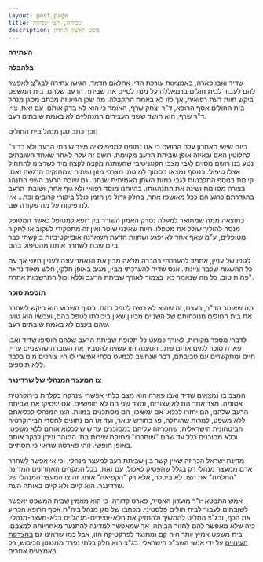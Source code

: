 ```yaml
---
layout: post_page
title: שביתה, חצי שביתה
description: פוסט ראשון לניסיון
---
```


**העתירה**

**בלהבלה**

שדיד ואבו פארה, באמצעות עורכת הדין אחלאם חדאד, הגישו עתירה לבג"צ לאפשר להם לעבור לבית חולים ברמאללה על מנת לסיים את שביתת הרעב שלהם. בית המשפט ביקש חוות דעת רפואית, אך כזו לא באמת התקבלה. מה שכן הגיע זה מכתב מסגן מנהל בית החולים אסף הרופא, ד"ר יצחק שרף, האומר כי הוא לא בדק אותם. עם זאת, ציין ד"ר שרף, הוא חושד ששני העצירים המנהליים לא באמת שובתים רעב.

וכך כתב סגן מנהל בית החולים:

"ביום שישי האחרון עלה הרושם כי אנו נתונים למניפולציה מצד שובתי הרעב ולא ברור לחלוטין האם ובאיזה אופן שביתת הרעב מקוימת. רושם זה עלה לאחר שאחד השובתים נטע בנו רושם מסוים לגבי מצבו הקוגניטיבי שהשתנה מקצה לקצה מיד כשרצינו להתחיל אצלו טיפול. בנוסף נמצאו בסמוך למיטתו מצרכי מזון ושתיה שמחזקים הרגשה זאת. קיימת בנוסף התלבטות לגבי כמות השתן האמיתית שנתנו. גם שובת הרעב השני התנהג בצורה מסוימת ושינה את התנהגותו. בהיותנו מוסד רפואי ולא גוף אחר, ושובתי הרעב בהגדרתם כרגע הם ככל מאושפז אחר, בחלק גדול מן הזמן כולל ביקורי קרובים וכד… אין לנו פיקוח על מה שקורה שם.

כתוצאה ממה שמתואר למעלה נסדק האמון השורר בין רופא למטופל כאשר המטופל מנסה להוליך שולל את מטפלו. היות שאינני שוטר ואין זה מתפקידי לעקוב או לחקור מטופלים, ע"מ שאף אחד לא יפגע ושחוות הדעת תשארנה אובייקטיביות ביקשתי כבר ביום שבת לשחרר אותנו מהטיפול בהם.

לגופו של עניין, אחמד להערכתי בהכרה מלאה מבין את הנאמר עונה לעניין חיוני אך עם כל ההשגות שכבר ציינתי. אנס שדיד להערכתי מבין, מגיב באופן חלקי, חלש מאוד נראה פחות טוב. כל מה שנאמר כאן בצמוד לאורך שביתת הרעב וללא יכול התרשמות אחרת".

**תוספת סוכר**

מה שאומר הד"ר, בעצם, זה שהוא לא רוצה לטפל בהם. בסוף השבוע הוא ביקש לשחרר את בית החולים מנוכחותם של השניים מכיוון שאין ביכולתו לטפל בהם, ועכשיו הוא טוען שהם בעצם לא באמת שובתים רעב.

לדברי מספר מקורות, לאורך כמעט כל תקופת שביתת הרעב שלהם הוסיפו שדיד ואבו פארה סוכר למים אותם שתו. הטענה הזו עשויה להסביר את העובדה שהשניים עדיין חיים ומתקשרים עם סביבתם, דבר שנחשב לכמעט בלתי אפשרי לו היו צורכים מים בלבד ללא תוספים.

**צו המעצר המנהלי של שרדינגר**

המצב בו נמצאים שדיד ואבו פארה הוא מצב בלתי אפשרי שנרקח בקלחת בירוקרטית אטומה. מצד אחד הם לא עצורים, ומצד שני הם לא חופשיים. אם יפסיקו את שביתת הרעב שלהם, הם יחזרו לכלא. אם ימשיכו, הם מסתכנים במוות. הצו המנהלי לכליאתם ללא משפט, למרות שהותלה, פג בחודש ינואר, ועד אז הם נתונים לחסדי הבירוקרטיה הביטחונית הישראלית, שהכריזה עליהם כמסוכנים עד שיש לכלוא אותם ללא משפט, וכלא מסוכנים כלל עד שהם "שוחררו" מחזקת שירות בתי הסוהר וניתן לבקר אותם באופן חופשי. זוהי פארסה שראוי כי תסתיים.

מדינת ישראל הכריזה שאין קשר בין שביתת רעב למעצר מנהלי, וכי אי אפשר לשחרר אדם ממעצר מנהלי רק בגלל שהפסיק לאכול. עם זאת, בכל המקרים האחרונים המדינה "התלתה" את הצו. לא ביטלה, אלא רק "הקפיאה" אותו. זה צו המעצר המנהלי של שרדינגר. הוא קיים ולא קיים באותה העת.

אמש התבטא יו"ר מועדון האסיר, פארס קדורה, כי הוא מאמין שבית המשפט יאפשר לשובתים לעבור לבית חולים פלסטיני. מכתבו של סגן מנהל ביה"ח אסף הרופא הכריע את הכף, ובג"צ החליט להמשיך ולהחזיק את הלא-עצירים-מנהליים בלא-מעצר-מנהלי, כזה שלא מאפשר להם לחזור הביתה, אך שמאפשר למדינה להתנער מאחריותה למצבם. בית משפט אמיץ יותר היה קם ומתנגד לפרקטיקה הזו, אבל כמו שראינו גם [בהצדקת העינויים](https://www.b48.club/2016/12/09/%D7%A2%D7%99%D7%A0%D7%95%D7%99%D7%99%D7%9D.html) על ידי אנשי השב"כ הישראלי, בג"צ הוא חלק בלתי נפרד ממנגנון הכיבוש, רק באמצעים אחרים.
